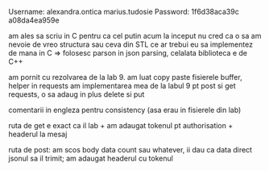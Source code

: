 Username: alexandra.ontica  marius.tudosie
Password: 1f6d38aca39c      a08da4ea959e

am ales sa scriu in C pentru ca cel putin acum la inceput nu cred ca o sa am nevoie de vreo structura sau ceva din STL ce ar trebui eu sa implementez de mana in C => folosesc parson in json parsing, celalata biblioteca e de C++

am pornit cu rezolvarea de la lab 9. am luat copy paste fisierele buffer, helper
in requests am implementarea mea de la labul 9 pt post si get requests, o sa adaug in plus delete si put

comentarii in engleza pentru consistency (asa erau in fisierele din lab)

ruta de get e exact ca il lab + am adaugat tokenul pt authorisation + headerul la mesaj

ruta de post: am scos body data count sau whatever, ii dau ca data direct jsonul sa il trimit; am adaugat headerul cu tokenul